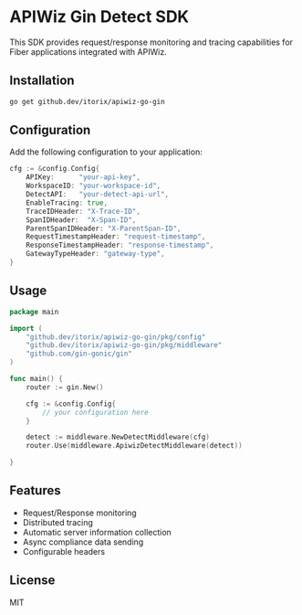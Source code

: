 # APIWiz Gin Detect SDK

This SDK provides request/response monitoring and tracing capabilities for Fiber applications integrated with APIWiz.

## Installation

```bash
go get github.dev/itorix/apiwiz-go-gin
```

## Configuration

Add the following configuration to your application:

```go
cfg := &config.Config{
    APIKey:      "your-api-key",
    WorkspaceID: "your-workspace-id",
    DetectAPI:   "your-detect-api-url",
    EnableTracing: true,
    TraceIDHeader: "X-Trace-ID",
    SpanIDHeader:  "X-Span-ID",
    ParentSpanIDHeader: "X-ParentSpan-ID",
    RequestTimestampHeader: "request-timestamp",
    ResponseTimestampHeader: "response-timestamp",
    GatewayTypeHeader: "gateway-type",
}
```

## Usage

```go
package main

import (
	"github.dev/itorix/apiwiz-go-gin/pkg/config"
	"github.dev/itorix/apiwiz-go-gin/pkg/middleware"
	"github.com/gin-gonic/gin"
)

func main() {
	router := gin.New()

    cfg := &config.Config{
        // your configuration here
    }

	detect := middleware.NewDetectMiddleware(cfg)
	router.Use(middleware.ApiwizDetectMiddleware(detect))

}
```

## Features

- Request/Response monitoring
- Distributed tracing
- Automatic server information collection
- Async compliance data sending
- Configurable headers

## License

MIT






